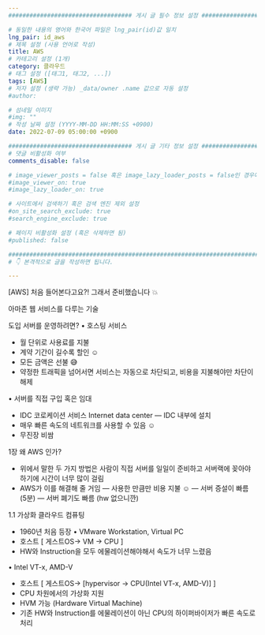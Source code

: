 ```yaml
---
################################### 게시 글 필수 정보 설정 ###################################

# 동일한 내용의 영어와 한국어 파일은 lng_pair(id)값 일치
lng_pair: id_aws
# 제목 설정 (사용 언어로 작성)
title: AWS 
# 카테고리 설정 (1개)
category: 클라우드 
# 태그 설정 ([태그1, 태그2, ...])
tags: [AWS] 
# 저자 설정 (생략 가능) _data/owner .name 값으로 자동 설정
#author: 

# 섬네일 이미지
#img: "" 
# 작성 날짜 설정 (YYYY-MM-DD HH:MM:SS +0900)
date: 2022-07-09 05:00:00 +0900

################################### 게시 글 기타 정보 설정 ###################################
# 댓글 비활성화 여부
comments_disable: false

# image_viewer_posts = false 혹은 image_lazy_loader_posts = false인 경우에만 사용
#image_viewer_on: true
#image_lazy_loader_on: true

# 사이트에서 검색하기 혹은 검색 엔진 제외 설정 
#on_site_search_exclude: true
#search_engine_exclude: true

# 페이지 비활성화 설정 (혹은 삭제하면 됨)
#published: false

##########################################################################################
# 👇 본격적으로 글을 작성하면 됩니다. 

---
```

<!-- outline-start -->
[AWS] 처음 들어본다고요?! 그래서 준비했습니다 💥
<!-- outline-end -->
아마존 웹 서비스를 다루는 기술

도입
서버를 운영하려면?
• 호스팅 서비스
- 월 단위로 사용료를 지불
- 계약 기간이 길수록 할인 ☺️
- 모든 금액은 선불 😅
- 약정한 트래픽을 넘어서면 서비스는 자동으로 차단되고, 비용을 지불해야만 차단이 해제

• 서버를 직접 구입 혹은 임대
- IDC 코로케이션 서비스
Internet data center
— IDC 내부에 설치
- 매우 빠른 속도의 네트워크를 사용할 수 있음 ☺️
- 무진장 비쌈

1장
왜 AWS 인가?
- 위에서 말한 두 가지 방법은 사람이 직접 서버를 일일이 준비하고 서버랙에 꽂아야 하기에 시간이 너무 많이 걸림
- AWS가 이를 해결해 줄 거임
— 사용한 만큼만 비용 지불 ☺️
— 서버 증설이 빠름 (5분)
— 서버 폐기도 빠름 (hw 없으니깐)

1.1 가상화 클라우드 컴퓨팅
- 1960년 처음 등장
• VMware Workstation, Virtual PC
- 호스트 [ 게스트OS-> VM -> CPU ]
- HW와 Instruction을 모두 에물레이션해야해서 속도가 너무 느렸음

• Intel VT-x, AMD-V
- 호스트 [ 게스트OS-> [hypervisor -> CPU(Intel VT-x, AMD-V)] ]
- CPU 차원에서의 가상화 지원 
- HVM 가능 (Hardware Virtual Machine)
- 기존 HW와 Instruction를 에물레이션이 아닌 CPU의 하이퍼바이저가 빠른 속도로 처리